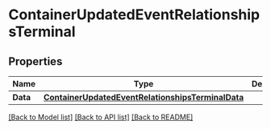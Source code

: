 # ContainerUpdatedEventRelationshipsTerminal

## Properties

Name | Type | Description | Notes
------------ | ------------- | ------------- | -------------
**Data** | [**ContainerUpdatedEventRelationshipsTerminalData**](container_updated_event_relationships_terminal_data.md) |  | 

[[Back to Model list]](../README.md#documentation-for-models) [[Back to API list]](../README.md#documentation-for-api-endpoints) [[Back to README]](../README.md)


